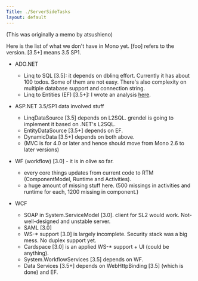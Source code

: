 ```yaml
---
Title: ./ServerSideTasks
layout: default
---
```


(This was originally a memo by atsushieno)

Here is the list of what we don't have in Mono yet. [foo] refers to the
version. [3.5+] means 3.5 SP1.

-   ADO.NET
    -   Linq to SQL [3.5]: it depends on dblinq effort. Currently it has
        about 100 todos. Some of them are not easy. There's also
        complexity on multiple database support and connection string.
    -   Linq to Entities (EF) [3.5+]: I wrote an analysis
        [here](http://www.mono-project.com/EntityFramework).

-   ASP.NET 3.5/SP1 data involved stuff
    -   LinqDataSource [3.5] depends on L2SQL. grendel is going to
        implement it based on .NET's L2SQL.
    -   EntityDataSource [3.5+] depends on EF.
    -   DynamicData [3.5+] depends on both above.
    -   (MVC is for 4.0 or later and hence should move from Mono 2.6 to
        later versions)

-   WF (workflow) [3.0] - it is in olive so far.
    -   every core things updates from current code to RTM
        (ComponentModel, Runtime and Activities).
    -   a huge amount of missing stuff here. (500 missings in activities
        and runtime for each, 1200 missing in component.)

-   WCF
    -   SOAP in System.ServiceModel [3.0]. client for SL2 would work.
        Not-well-designed and unstable server.
    -   SAML [3.0]
    -   WS-\* support [3.0] is largely incomplete. Security stack was a
        big mess. No duplex support yet.
    -   Cardspace [3.0] is an applied WS-\* support + UI (could be
        anything).
    -   System.WorkflowServices [3.5] depends on WF.
    -   Data Services [3.5+] depends on WebHttpBinding [3.5] (which is
        done) and EF.
